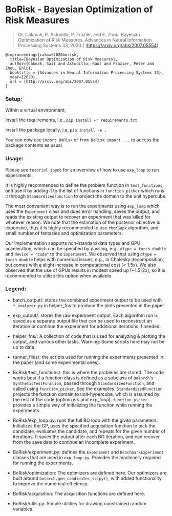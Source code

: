 # BoRisk - Bayesian Optimization of Risk Measures

> [S. Cakmak, R. Astudillo, P. Frazier, and E. Zhou. Bayesian Optimization of Risk 
Measures. Advances in Neural Information Processing Systems 33, 2020.]
> (https://arxiv.org/abs/2007.05554)

```
@inproceedings{cakmak2020borisk,
  title={Bayesian Optimization of Risk Measures},
  author={Cakmak, Sait and Astudillo, Raul and Frazier, Peter and Zhou, Enlu},
  booktitle = {Advances in Neural Information Processing Systems 33},
  year={2020},
  url = {http://arxiv.org/abs/2007.05554}
}
```

### Setup:
Within a virtual environment;

Install the requirements, i.e., `pip install -r requirements.txt`

Install the package locally, i.e, `pip install -e .`

You can now use `import BoRisk` or `from BoRisk import ...` to access the package
 contents as usual.

### Usage:
Please see `tutorial.ipynb` for an overview of how to use `exp_loop` to run experiments.

It is highly recommended to
  define the problem function in `test_functions`, and use it by adding it to the list
   of functions in `function_picker` which runs it through `StandardizedFunction` to
    project the domain to the unit hypercube. 
    
The most convenient way is to run the
 experiments using `exp_loop` which uses the `Experiment` class and does error
  handling, saves the output, and reads the existing output to recover an
   experiment that was killed for whatever reason. We note that the estimation of
    the posterior objective is expensive, thus it is highly recommended to use
     `rhoKGapx` algorithm, and small number of fantasies and optimization parameters.

Our implementation supports non-standard data types and GPU acceleration, which can be
 specified by passing, e.g., `dtype = torch.double` and `device = "cuda"` to the
  `Experiment`. We observed that using `dtype = torch.double` helps with numerical
   issues, e.g., in Cholesky decomposition, but comes with a slight increase in
    computational cost (< 1.5x). We also observed that the use of GPUs results in
     modest speed up (~1.5-2x), so it is recommended to utilize this option when
      available.
       

### Legend:
- batch_output/: stores the combined experiment output to be used with `*_analyzer.py` in 
helper_fns to produce the plots presented in the paper

- exp_output/: stores the raw experiment output. Each algorithm run is saved as a
 separate 
output file that can be used to reconstruct an iteration or continue the experiment for 
additional iterations if needed.

- helper_fns/: A collection of code that is used for analyzing & plotting the output, and 
various other tasks. Warning: Some scripts here may not be up to date.

- runner_files/: the scripts used for running the experiments presented in the paper 
(and some experimental ones). 

- BoRisk/test_functions/: this is where the problems are stored. The code works best if a 
function class is defined as a subclass of `BoTorch`'s `SyntheticTestFunction`, passed
 through 
`StandardizedFunction`, and called using `function_picker`. See the examples. 
`StandardizedFunction` projects the function domain to unit-hypercube, which is assumed
 by 
the rest of the code (optimizers and exp_loop). `function_picker` provides a simple way of
 initializing the function 
while running the experiments.

- BoRisk/exp_loop.py: runs the full BO loop with the given parameters. Initializes
 the GP, 
uses the specified acquisition function to pick the candidate, evaluates the candidate, 
and repeats for the given number of iterations. It saves the output after each BO
 iteration, and can recover from the save data to continue an incomplete experiment. 

- BoRisk/experiment.py: defines the `Experiment` and `BenchmarkExperiment` classes that are
 used in 
`exp_loop.py`. Provides the machinery required for running the
 experiments.

- BoRisk/optimization: The optimizers are defined here. Our optimizers are built around
 `botorch.gen_candidates_scipy()`, with added functionality to improve the numerical
  efficiency.

- BoRisk/acquisition: The acquisition functions are defined here. 

- BoRisk/utils.py: Simple utilities for drawing constrained random variables.

 